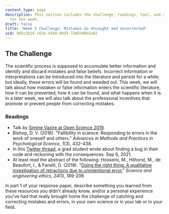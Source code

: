 ```yaml
---
content_type: page
description: This section includes the challenge, readings, tool, and response paper
  for the week.
draft: false
title: 'Week 5 Challenge: Mistakes Go Uncaught and Uncorrected'
uid: 905c3b16-c63e-43d4-9bd3-72603d6b5a82
---
```

## The Challenge

The scientific process is supposed to accumulate better information and identify and discard mistakes and false beliefs. Incorrect information or interpretations can be introduced into the literature and persist for a while; but ideally, these errors will be found and weeded out. This week, we will talk about how mistaken or false information enters the scientific literature, how it can be prevented, how it can be found, and what happens when it is. In a later week, we will also talk about the professional incentives that promote or prevent people from correcting mistakes. 

### Readings

- Talk by [Simine Vazire at Open Science 2019](https://www.youtube.com/watch?v=Yf1Ovx-OixE&t=2373s).
- Bishop, D. V. (2018). "Fallibility in science: Responding to errors in the work of oneself and others." *Advances in Methods and Practices in Psychological Science*, *1*(3), 432-438. 
- In this [Twitter thread,](https://twitter.com/ScannLab/status/1434904032678645761?s=20) a grad student wrote about finding a bug in their code and reckoning with the consequences. Sep 6, 2021. 
- At least read the abstract of the following: Hosseini, M., Hilhorst, M., de Beaufort, I., & Fanelli, D. (2018). "[Doing the right thing: A qualitative investigation of retractions due to unintentional error.](https://link.springer.com/article/10.1007%2Fs11948-017-9894-2)" *Science and engineering ethics*, *24*(1), 189-206

In part 1 of your response paper, describe something you learned from these resources you didn't already know, and/or a personal experience you've had that really brought home the challenge of catching and correcting mistakes and errors, in your own science or in your lab or in your field.